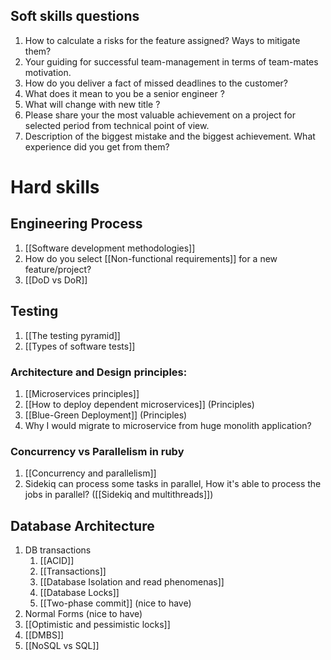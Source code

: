 ## Soft skills questions
1. How to calculate a risks for the feature assigned? Ways to mitigate them?  
2. Your guiding for successful team-management in terms of team-mates motivation. 
3. How do you deliver a fact of missed deadlines to the customer? 
4. What does it mean to you be a senior engineer ? 
5. What will change with new title ? 
6. Please share your the most valuable achievement on a project for selected period from technical point of view.  
7. Description of the biggest mistake and the biggest achievement. What experience did you get from them? 

# Hard skills

## Engineering Process

1. [[Software development methodologies]]
2. How do you select [[Non-functional requirements]] for a new feature/project? 
3. [[DoD vs DoR]]

## Testing

1. [[The testing pyramid]]
2. [[Types of software tests]]

### Architecture and Design principles:

1. [[Microservices principles]]
2. [[How to deploy dependent microservices]] (Principles)
3. [[Blue-Green Deployment]] (Principles)
5. Why I would migrate to microservice from huge monolith application?

### Concurrency vs Parallelism in ruby
1. [[Concurrency and parallelism]]
2. Sidekiq can process some tasks in parallel, How it's able to process the jobs in parallel? ([[Sidekiq and multithreads]])

## Database Architecture

1. DB transactions 
	1. [[ACID]]
	2. [[Transactions]]
	3. [[Database Isolation and read phenomenas]]
	4. [[Database Locks]]
	5. [[Two-phase commit]] (nice to have)
2. Normal Forms (nice to have)
4. [[Optimistic and pessimistic locks]]
5. [[DMBS]]
6. [[NoSQL vs SQL]]

